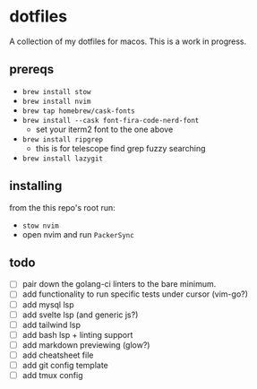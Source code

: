 # dotfiles

A collection of my dotfiles for macos. This is a work in progress.

## prereqs

- `brew install stow`
- `brew install nvim`
- `brew tap homebrew/cask-fonts`
- `brew install --cask font-fira-code-nerd-font`
    - set your iterm2 font to the one above
- `brew install ripgrep`
    - this is for telescope find grep fuzzy searching
- `brew install lazygit`

## installing

from the this repo's root run:
- `stow nvim`
- open nvim and run `PackerSync`

## todo

- [ ] pair down the golang-ci linters to the bare minimum.
- [ ] add functionality to run specific tests under cursor (vim-go?)
- [ ] add mysql lsp
- [ ] add svelte lsp (and generic js?)
- [ ] add tailwind lsp
- [ ] add bash lsp + linting support
- [ ] add markdown previewing (glow?)
- [ ] add cheatsheet file
- [ ] add git config template
- [ ] add tmux config
